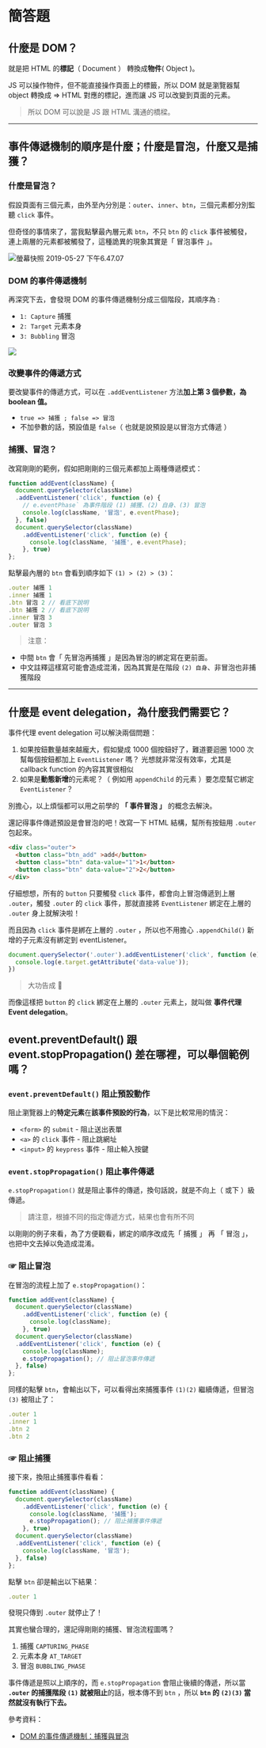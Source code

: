 # 簡答題

## 什麼是 DOM？
就是把 HTML 的**標記**（ Document ） 轉換成**物件**( Object )。

JS 可以操作物件，但不能直接操作頁面上的標籤，所以 DOM 就是瀏覽器幫 object 轉換成 => HTML 對應的標記，進而讓 JS 可以改變到頁面的元素。

> 所以 DOM 可以說是 JS 跟 HTML 溝通的橋樑。

----

## 事件傳遞機制的順序是什麼；什麼是冒泡，什麼又是捕獲？

### 什麼是冒泡？

假設頁面有三個元素，由外至內分別是：`outer`、`inner`、`btn`，三個元素都分別監聽 `click` 事件。

但奇怪的事情來了，當我點擊最內層元素 `btn`，不只 `btn` 的 `click` 事件被觸發，連上兩層的元素都被觸發了，這種詭異的現象其實是「 冒泡事件 」。

![螢幕快照 2019-05-27 下午6.47.07](https://i.imgur.com/qBPcmlZ.jpg)

### DOM 的事件傳遞機制

再深究下去，會發現 DOM 的事件傳遞機制分成三個階段，其順序為 :
- `1: Capture` 捕獲
- `2: Target` 元素本身
- `3: Bubbling` 冒泡

![](https://blog.techbridge.cc/img/huli/event/eventflow.png)

### 改變事件的傳遞方式
要改變事件的傳遞方式，可以在 `.addEventListener` 方法**加上第 3 個參數，為 boolean 值。**

- `true => 捕獲 ; false => 冒泡`
- 不加參數的話，預設值是 `false`（ 也就是說預設是以冒泡方式傳遞 ）

### 捕獲、冒泡？
改寫剛剛的範例，假如把剛剛的三個元素都加上兩種傳遞模式：
```javascript
function addEvent(className) {
  document.querySelector(className)
  .addEventListener('click', function (e) {
    // e.eventPhase` 為事件階段 (1) 捕獲、(2) 自身、(3) 冒泡
    console.log(className, '冒泡', e.eventPhase); 
  }, false)
  document.querySelector(className)
    .addEventListener('click', function (e) {
      console.log(className, '捕獲', e.eventPhase);
    }, true)
};
```

點擊最內層的 `btn` 會看到順序如下 `(1) > (2) > (3)`：

```javascript
.outer 捕獲 1
.inner 捕獲 1
.btn 冒泡 2 // 看底下說明
.btn 捕獲 2 // 看底下說明
.inner 冒泡 3
.outer 冒泡 3
```

> 注意：

- 中間 `btn` 會「 先冒泡再捕獲 」是因為冒泡的綁定寫在更前面。
- 中文註釋這樣寫可能會造成混淆，因為其實是在階段 `(2) 自身`、非冒泡也非捕獲階段

---

## 什麼是 event delegation，為什麼我們需要它？

事件代理 event delegation 可以解決兩個問題：

1. 如果按鈕數量越來越龐大，假如變成 1000 個按鈕好了，難道要迴圈 1000 次幫每個按鈕都加上 `EventListener` 嗎？ 光想就非常沒有效率，尤其是 callback function 的內容其實很相似
2. 如果是**動態新增**的元素呢？（ 例如用 `appendChild` 的元素 ）要怎麼幫它綁定 `EventListener`？

別擔心，以上煩惱都可以用之前學的 **「 事件冒泡 」** 的概念去解決。

還記得事件傳遞預設是會冒泡的吧！改寫一下 HTML 結構，幫所有按鈕用 `.outer` 包起來。
```html
<div class="outer">
  <button class="btn_add" >add</button>
  <button class="btn" data-value="1">1</button>
  <button class="btn" data-value="2">2</button>
</div>
``` 
仔細想想，所有的 `button` 只要觸發 `click` 事件，都會向上冒泡傳遞到上層 `.outer`，觸發 `.outer` 的 `click` 事件，那就直接將 `EventListener` 綁定在上層的 `.outer` 身上就解決啦！

而且因為 `click` 事件是綁在上層的 `.outer` ，所以也不用擔心 `.appendChild()` 新增的子元素沒有綁定到 eventListener。

```javascript
document.querySelector('.outer').addEventListener('click', function (e) {
  console.log(e.target.getAttribute('data-value'));
})
```

> 大功告成 🙌

而像這樣把 `button` 的 `click` 綁定在上層的 `.outer` 元素上，就叫做 **事件代理 Event delegation**。


## event.preventDefault() 跟 event.stopPropagation() 差在哪裡，可以舉個範例嗎？

###  `event.preventDefault()` 阻止預設動作

阻止瀏覽器上的**特定元素**在**該事件預設的行為**，以下是比較常用的情況：

- `<form>` 的 `submit` - 阻止送出表單
- `<a>` 的 `click` 事件 - 阻止跳網址
- `<input>` 的 `keypress` 事件 - 阻止輸入按鍵

###  `event.stopPropagation()` 阻止事件傳遞

`e.stopPropagation()` 就是阻止事件的傳遞，換句話說，就是不向上（ 或下 ）級傳遞。

> 請注意，根據不同的指定傳遞方式，結果也會有所不同

以剛剛的例子來看，為了方便觀看，綁定的順序改成先「 捕獲 」 再 「 冒泡 」，也把中文去掉以免造成混淆。

### ☞ 阻止冒泡

在冒泡的流程上加了 `e.stopPropagation()`：

```javascript
function addEvent(className) {
  document.querySelector(className)
    .addEventListener('click', function (e) {
      console.log(className);
    }, true)
  document.querySelector(className)
  .addEventListener('click', function (e) {
    console.log(className);
    e.stopPropagation(); // 阻止冒泡事件傳遞
  }, false)
};
```
同樣的點擊 `btn`，會輸出以下，可以看得出來捕獲事件 `(1)(2)` 繼續傳遞，但冒泡 `(3)` 被阻止了：
```javascript
.outer 1
.inner 1
.btn 2
.btn 2
```

### ☞ 阻止捕獲

接下來，換阻止捕獲事件看看：

```javascript
function addEvent(className) {
  document.querySelector(className)
    .addEventListener('click', function (e) {
      console.log(className, '捕獲');
      e.stopPropagation(); // 阻止捕獲事件傳遞
    }, true)
  document.querySelector(className)
  .addEventListener('click', function (e) {
    console.log(className, '冒泡');
  }, false)
};
```

點擊 `btn` 卻是輸出以下結果：

```javascript
.outer 1
```

發現只傳到 `.outer` 就停止了！

其實也蠻合理的，還記得剛剛的捕獲、冒泡流程圖嗎？
1. 捕獲 `CAPTURING_PHASE`
2. 元素本身 `AT_TARGET`
3. 冒泡 `BUBBLING_PHASE`

事件傳遞是照以上順序的，而 `e.stopPropagation` 會阻止後續的傳遞，所以當 **`.outer` 的捕獲階段 `(1)` 就被阻止**的話，根本傳不到 `btn` ，所以 **`btn` 的 `(2)(3)` 當然就沒有執行下去。**

參考資料：
- [DOM 的事件傳遞機制：捕獲與冒泡](https://blog.techbridge.cc/2017/07/15/javascript-event-propagation/)